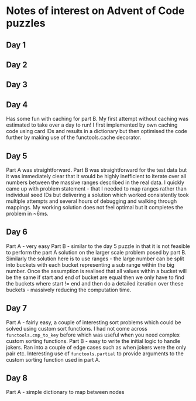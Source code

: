 # Notes of interest on Advent of Code puzzles

## Day 1

## Day 2

## Day 3

## Day 4

Has some fun with caching for part B. My first attempt without caching was estimated to take over a day to run!
I first implemented by own caching code using card IDs and results in a dictionary but then optimised the code
further by making use of the functools.cache decorator.

## Day 5

Part A was straightforward.
Part B was straightforward for the test data but it was immediately clear that it would be highly inefficient
to iterate over all numbers between the massive ranges described in the real data. I quickly came up with problem
statement - that I needed to map ranges rather than individual seed IDs but delivering a solution which worked
consistently took multiple attempts and several hours of debugging and walking through mappings. My working
solution does not feel optimal but it completes the problem in ~6ms.

## Day 6

Part A - very easy
Part B - similar to the day 5 puzzle in that it is not feasible to perform the part A solution on the larger scale
problem posed by part B. Similarly the solution here is to use ranges - the large number can be split into buckets
with each bucket representing a sub range within the big number. Once the assumption is realised that all values
within a bucket will be the same if start and end of bucket are equal then we only have to find the buckets where
start != end and then do a detailed iteration over these buckets - massively reducing the computation time.

## Day 7

Part A - fairly easy, a couple of interesting sort problems which could be solved using custom
sort functions. I had not come across `functools.cmp_to_key` before which was useful when you need
complex custom sorting functions.
Part B - easy to write the initial logic to handle jokers. Ran into a couple of edge cases such as when jokers
were the only pair etc. Interesting use of `functools.partial` to provide arguments to the custom sorting
function used in part A.

## Day 8

Part A - simple dictionary to map between nodes
